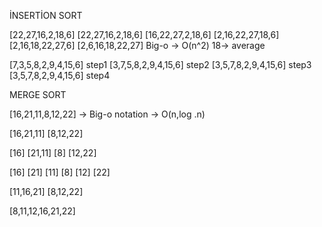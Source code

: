 İNSERTİON SORT

[22,27,16,2,18,6]
[22,27,16,2,18,6]
[16,22,27,2,18,6]
[2,16,22,27,18,6]
[2,16,18,22,27,6]
[2,6,16,18,22,27]
Big-o -> O(n^2) 18-> average

[7,3,5,8,2,9,4,15,6]  step1
[3,7,5,8,2,9,4,15,6]  step2
[3,5,7,8,2,9,4,15,6]  step3
[3,5,7,8,2,9,4,15,6]  step4



MERGE SORT

[16,21,11,8,12,22]    -> Big-o notation -> O(n,log .n)
                                                  
[16,21,11]    [8,12,22]

[16]  [21,11]     [8]  [12,22]

[16]  [21]  [11]      [8] [12]  [22]

[11,16,21]    [8,12,22]

[8,11,12,16,21,22]



